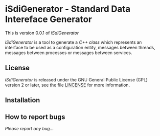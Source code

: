 **iSdiGenerator - Standard Data Intereface Generator**
==================================================

This is version 0.0.1 of *iSdiGenerator*

*iSdiGenerator* is a tool to generate a *C++ class* which represents an interface
to be used as a configuration entity, messages between threads, messages between
processes or messages between services.

License
-------

*iSdiGenerator* is released under the GNU General Public License (GPL) version 2 or
later, see the file [LINCENSE](LINCENSE) for more information.

Installation
------------


How to report bugs
------------------

*Please report any bug...*
